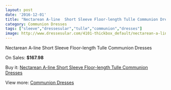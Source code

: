 ```yaml
---
layout: post
date: '2016-12-01'
title: "Nectarean A-line  Short Sleeve Floor-length Tulle Communion Dresses"
category: Communion Dresses
tags: ["sleeve","dressesular","tulle","communion","dresses"]
image: http://www.dressesular.com/4101-thickbox_default/nectarean-a-line-short-sleeve-floor-length-tulle-communion-dresses.jpg
---
```

Nectarean A-line  Short Sleeve Floor-length Tulle Communion Dresses

On Sales: **$167.98**
<a href="https://www.dressesular.com/communion-dresses/1804-nectarean-a-line-short-sleeve-floor-length-tulle-communion-dresses.html"><amp-img layout="responsive" width="600" height="600" src="//www.dressesular.com/4101-thickbox_default/nectarean-a-line-short-sleeve-floor-length-tulle-communion-dresses.jpg" alt="Nectarean A-line  Short Sleeve Floor-length Tulle Communion Dresses 0" /></a>

Buy it: [Nectarean A-line  Short Sleeve Floor-length Tulle Communion Dresses](https://www.dressesular.com/communion-dresses/1804-nectarean-a-line-short-sleeve-floor-length-tulle-communion-dresses.html "Nectarean A-line  Short Sleeve Floor-length Tulle Communion Dresses")

View more: [Communion Dresses](https://www.dressesular.com/11-communion-dresses "Communion Dresses")